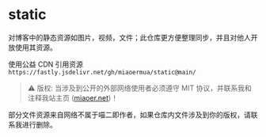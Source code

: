 # static

对博客中的静态资源如图片，视频，文件；此仓库更方便整理同步，并且对他人开放使用其资源。

使用公益 CDN 引用资源 `https://fastly.jsdelivr.net/gh/miaoermua/static@main/`

> ⚠️ 版权: 当涉及到公开的外部网络使用者必须遵守 MIT 协议，并联系我和注释我站主页 ([miaoer.net](https://www.miaoer.net))！

部分文件资源来自网络不属于喵二即作者，如果仓库内文件涉及到你的版权，请联系我进行删除。